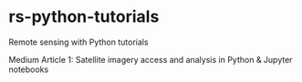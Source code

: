 # rs-python-tutorials
Remote sensing with Python tutorials

Medium Article 1:  Satellite imagery access and analysis in Python & Jupyter notebooks 
